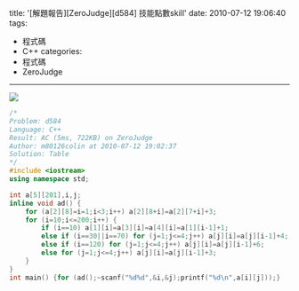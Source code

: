 title: '[解題報告][ZeroJudge][d584] 技能點數skill'
date: 2010-07-12 19:06:40
tags:
- 程式碼
- C++
categories:
- 程式碼
- ZeroJudge
---

![](/blog/img/20100712-190640-1.jpg)

<!-- more -->

``` cpp
/*
Problem: d584
Language: C++
Result: AC (5ms, 722KB) on ZeroJudge
Author: m80126colin at 2010-07-12 19:02:37
Solution: Table
*/
#include <iostream>
using namespace std;

int a[5][201],i,j;
inline void ad() {
	for (a[2][8]=i=1;i<3;i++) a[2][8+i]=a[2][7+i]+3;
	for (i=10;i<=200;i++) {
		if (i==10) a[1][i]=a[3][i]=a[4][i]=a[1][i-1]+1;
		else if (i==30||i==70) for (j=1;j<=4;j++) a[j][i]=a[j][i-1]+4;
		else if (i==120) for (j=1;j<=4;j++) a[j][i]=a[j][i-1]+6;
		else for (j=1;j<=4;j++) a[j][i]=a[j][i-1]+3;
	}
}
int main() {for (ad();~scanf("%d%d",&i,&j);printf("%d\n",a[i][j]));}
```
